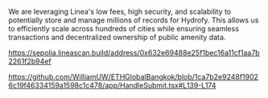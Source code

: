We are leveraging Linea's low fees, high security, and scalability to potentially store and manage millions of records for Hydrofy. This allows us to efficiently scale across hundreds of cities while ensuring seamless transactions and decentralized ownership of public amenity data.

https://sepolia.lineascan.build/address/0x632e69488e25f1bec16a11cf1aa7b2261f2b94ef

https://github.com/WilliamUW/ETHGlobalBangkok/blob/1ca7b2e9248f19026c19f46334159a1598c1c478/app/HandleSubmit.tsx#L139-L174